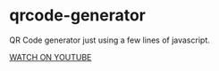 # qrcode-generator
QR Code generator just using a few lines of javascript.

[WATCH ON YOUTUBE](https://youtu.be/kmQnGUYSYu8)

